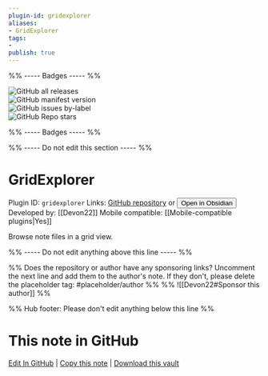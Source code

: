```yaml
---
plugin-id: gridexplorer
aliases:
- GridExplorer
tags: 
- 
publish: true
---
```


%% ----- Badges ----- %%

![GitHub all releases](https://img.shields.io/github/downloads/Devon22/obsidian-gridexplorer/total?color=573E7A&logo=github&style=for-the-badge)   
![GitHub manifest version](https://img.shields.io/github/manifest-json/v/Devon22/obsidian-gridexplorer?color=573E7A&logo=github&style=for-the-badge)   
![GitHub issues by-label](https://img.shields.io/github/issues/Devon22/obsidian-gridexplorer/help%20wanted?color=573E7A&logo=github&style=for-the-badge)   
![GitHub Repo stars](https://img.shields.io/github/stars/Devon22/obsidian-gridexplorer?color=573E7A&logo=github&style=for-the-badge)

%% ----- Badges ----- %%

%% ----- Do not edit this section ----- %%

# GridExplorer

Plugin ID: `gridexplorer`
Links: [GitHub repository](https://github.com/Devon22/obsidian-gridexplorer) or [<button id=HH>Open in Obsidian</button>](obsidian://show-plugin?id=gridexplorer)
Developed by: [[Devon22]]
Mobile compatible: [[Mobile-compatible plugins|Yes]]

Browse note files in a grid view.

%% ----- Do not edit anything above this line ----- %% 

%% Does the repository or author have any sponsoring links? Uncomment the next line and add them to the author's note. If they don't, please delete the placeholder tag: #placeholder/author %%
%% ![[Devon22#Sponsor this author]] %%

%% Hub footer: Please don't edit anything below this line %%

# This note in GitHub

<span class="git-footer">[Edit In GitHub](https://github.dev/obsidian-community/obsidian-hub/blob/main/02%20-%20Community%20Expansions/02.05%20All%20Community%20Expansions/Plugins/gridexplorer.md "git-hub-edit-note") | [Copy this note](https://raw.githubusercontent.com/obsidian-community/obsidian-hub/main/02%20-%20Community%20Expansions/02.05%20All%20Community%20Expansions/Plugins/gridexplorer.md "git-hub-copy-note") | [Download this vault](https://github.com/obsidian-community/obsidian-hub/archive/refs/heads/main.zip "git-hub-download-vault") </span>
